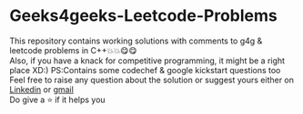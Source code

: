 # Geeks4geeks-Leetcode-Problems
This repository contains working solutions with comments to g4g &amp; leetcode problems in C++💥💥😋😋 \
Also, if you have a knack for competitive programming, it might be a right place XD:) PS:Contains some codechef & google kickstart  questions too\
Feel free to raise any question about the solution or suggest yours either on [Linkedin](https://www.linkedin.com/in/disha-khattri) or [gmail](khattridisha14@gmail.com)\
Do give a ⭐️ if it helps you
